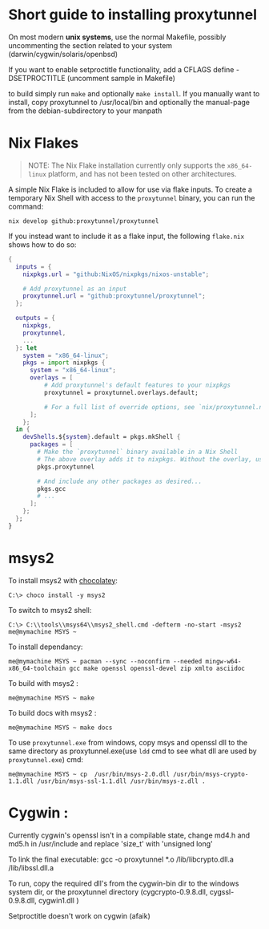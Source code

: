 # Short guide to installing proxytunnel

On most modern **unix systems**, use the normal Makefile, possibly uncommenting
the section related to your system (darwin/cygwin/solaris/openbsd)

If you want to enable setproctitle functionality, add a CFLAGS define
-DSETPROCTITLE (uncomment sample in Makefile)

to build simply run `make` and optionally `make install`.
If you manually want to install, copy proxytunnel to /usr/local/bin
and optionally the manual-page from the debian-subdirectory to your manpath

# Nix Flakes

> NOTE: The Nix Flake installation currently only supports the `x86_64-linux` platform, and has not been tested on other architectures.

A simple Nix Flake is included to allow for use via flake inputs. To create a temporary Nix Shell with access to the `proxytunnel` binary, you can run the command:
```console
nix develop github:proxytunnel/proxytunnel
```
If you instead want to include it as a flake input, the following `flake.nix` shows how to do so:
```nix
{
  inputs = {
    nixpkgs.url = "github:NixOS/nixpkgs/nixos-unstable";

    # Add proxytunnel as an input
    proxytunnel.url = "github:proxytunnel/proxytunnel";
  };

  outputs = {
    nixpkgs,
    proxytunnel,
    ...
  }: let
    system = "x86_64-linux";
    pkgs = import nixpkgs {
      system = "x86_64-linux";
      overlays = [
          # Add proxytunnel's default features to your nixpkgs
          proxytunnel = proxytunnel.overlays.default;

          # For a full list of override options, see `nix/proxytunnel.nix`
      ];
    };
  in {
    devShells.${system}.default = pkgs.mkShell {
      packages = [ 
        # Make the `proxytunnel` binary available in a Nix Shell
        # The above overlay adds it to nixpkgs. Without the overlay, use proxytunnel.packages.${system}.default
        pkgs.proxytunnel

        # And include any other packages as desired...
        pkgs.gcc
        # ...
      ];
    };
  };
}
```

# msys2

To install msys2 with [chocolatey](https://chocolatey.org/install):
```
C:\> choco install -y msys2
```

To switch to msys2 shell:
```
C:\> C:\\tools\\msys64\\msys2_shell.cmd -defterm -no-start -msys2
me@mymachine MSYS ~
```

To install dependancy:
```
me@mymachine MSYS ~ pacman --sync --noconfirm --needed mingw-w64-x86_64-toolchain gcc make openssl openssl-devel zip xmlto asciidoc
```

To build with msys2 :
```
me@mymachine MSYS ~ make
```

To build docs with msys2 :
```
me@mymachine MSYS ~ make docs
```

To use `proxytunnel.exe` from windows, copy msys and openssl dll to the same directory as proxytunnel.exe(use `ldd` cmd to see what dll are used by `proxytunnel.exe`) cmd:
```
me@mymachine MSYS ~ cp  /usr/bin/msys-2.0.dll /usr/bin/msys-crypto-1.1.dll /usr/bin/msys-ssl-1.1.dll /usr/bin/msys-z.dll .
```

# Cygwin :

Currently cygwin's openssl isn't in a compilable state, change md4.h and
md5.h in /usr/include
and replace 'size_t' with 'unsigned long'

To link the final executable:
gcc -o proxytunnel *.o /lib/libcrypto.dll.a /lib/libssl.dll.a

To run, copy the required dll's from the cygwin-bin dir to the windows
system dir, or the proxytunnel directory (cygcrypto-0.9.8.dll,
cygssl-0.9.8.dll, cygwin1.dll )

Setproctitle doesn't work on cygwin (afaik)

